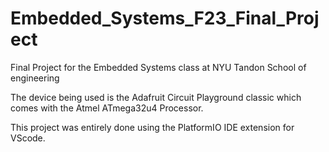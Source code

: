 # Embedded_Systems_F23_Final_Project
Final Project for the Embedded Systems class at NYU Tandon School of engineering

The device being used is the Adafruit Circuit Playground classic which comes with the Atmel ATmega32u4 Processor.

This project was entirely done using the PlatformIO IDE extension for VScode.
